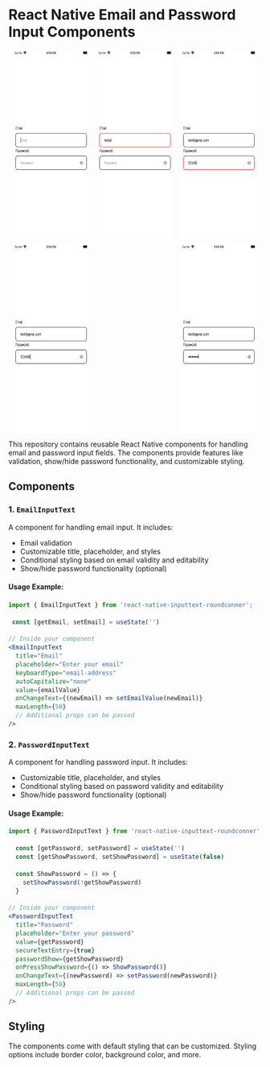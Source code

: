 # React Native Email and Password Input Components

<div style="display: flex; justify-content: space-between; margin: 10px;">
  <img src="Img/1.png" alt="Input Empty" width="150" height="375">
  <img src="Img/2.png" alt="Input Email Error" width="150" height="375">
  <img src="Img/3.png" alt="Input Password Error Minimum 6 Character Count" width="150" height="375">
</div>

<div style="display: flex; justify-content: space-between; margin: 10px;">
  <img src="Img/4.png" alt="Email and Password validate" width="150" height="375">
  <img src="Img/5.png" alt="Password Hidden" width="150" height="375">
</div>

This repository contains reusable React Native components for handling email and password input fields. The components provide features like validation, show/hide password functionality, and customizable styling.

## Components

### 1. `EmailInputText`

A component for handling email input. It includes:

- Email validation
- Customizable title, placeholder, and styles
- Conditional styling based on email validity and editability
- Show/hide password functionality (optional)

#### Usage Example:

```jsx
import { EmailInputText } from 'react-native-inputtext-roundconner';

 const [getEmail, setEmail] = useState('')
 
// Inside your component
<EmailInputText
  title="Email"
  placeholder="Enter your email"
  keyboardType="email-address"
  autoCapitalize="none"
  value={emailValue}
  onChangeText={(newEmail) => setEmailValue(newEmail)}
  maxLength={50}
  // Additional props can be passed
/>
```

### 2. `PasswordInputText`

A component for handling password input. It includes:

- Customizable title, placeholder, and styles
- Conditional styling based on password validity and editability
- Show/hide password functionality (optional)

#### Usage Example:

```jsx
import { PasswordInputText } from 'react-native-inputtext-roundconner';

  const [getPassword, setPassword] = useState('')
  const [getShowPassword, setShowPassword] = useState(false)

  const ShowPassword = () => {
    setShowPassword(!getShowPassword)
  }

// Inside your component
<PasswordInputText
  title="Password"
  placeholder="Enter your password"
  value={getPassword}
  secureTextEntry={true}
  passwordShow={getShowPassword}
  onPressShowPassword={() => ShowPassword()}
  onChangeText={(newPassword) => setPassword(newPassword)}
  maxLength={50}
  // Additional props can be passed
/>
```

## Styling

The components come with default styling that can be customized. Styling options include border color, background color, and more.
